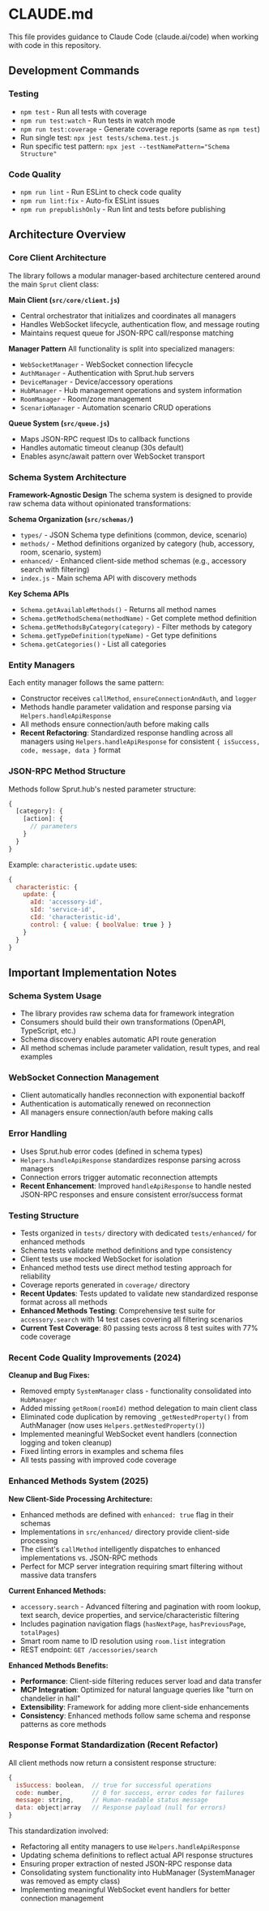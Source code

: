 # CLAUDE.md

This file provides guidance to Claude Code (claude.ai/code) when working with code in this repository.

## Development Commands

### Testing
- `npm test` - Run all tests with coverage
- `npm run test:watch` - Run tests in watch mode
- `npm run test:coverage` - Generate coverage reports (same as `npm test`)
- Run single test: `npx jest tests/schema.test.js`
- Run specific test pattern: `npx jest --testNamePattern="Schema Structure"`

### Code Quality
- `npm run lint` - Run ESLint to check code quality
- `npm run lint:fix` - Auto-fix ESLint issues
- `npm run prepublishOnly` - Run lint and tests before publishing


## Architecture Overview

### Core Client Architecture
The library follows a modular manager-based architecture centered around the main `Sprut` client class:

**Main Client (`src/core/client.js`)**
- Central orchestrator that initializes and coordinates all managers
- Handles WebSocket lifecycle, authentication flow, and message routing
- Maintains request queue for JSON-RPC call/response matching

**Manager Pattern**
All functionality is split into specialized managers:
- `WebSocketManager` - WebSocket connection lifecycle
- `AuthManager` - Authentication with Sprut.hub servers
- `DeviceManager` - Device/accessory operations
- `HubManager` - Hub management operations and system information
- `RoomManager` - Room/zone management
- `ScenarioManager` - Automation scenario CRUD operations

**Queue System (`src/queue.js`)**
- Maps JSON-RPC request IDs to callback functions
- Handles automatic timeout cleanup (30s default)
- Enables async/await pattern over WebSocket transport

### Schema System Architecture

**Framework-Agnostic Design**
The schema system is designed to provide raw schema data without opinionated transformations:

**Schema Organization (`src/schemas/`)**
- `types/` - JSON Schema type definitions (common, device, scenario)
- `methods/` - Method definitions organized by category (hub, accessory, room, scenario, system)
- `enhanced/` - Enhanced client-side method schemas (e.g., accessory search with filtering)
- `index.js` - Main schema API with discovery methods

**Key Schema APIs**
- `Schema.getAvailableMethods()` - Returns all method names
- `Schema.getMethodSchema(methodName)` - Get complete method definition
- `Schema.getMethodsByCategory(category)` - Filter methods by category
- `Schema.getTypeDefinition(typeName)` - Get type definitions
- `Schema.getCategories()` - List all categories

### Entity Managers
Each entity manager follows the same pattern:
- Constructor receives `callMethod`, `ensureConnectionAndAuth`, and `logger`
- Methods handle parameter validation and response parsing via `Helpers.handleApiResponse`
- All methods ensure connection/auth before making calls
- **Recent Refactoring**: Standardized response handling across all managers using `Helpers.handleApiResponse` for consistent `{ isSuccess, code, message, data }` format

### JSON-RPC Method Structure
Methods follow Sprut.hub's nested parameter structure:
```javascript
{
  [category]: {
    [action]: {
      // parameters
    }
  }
}
```

Example: `characteristic.update` uses:
```javascript
{
  characteristic: {
    update: {
      aId: 'accessory-id',
      sId: 'service-id', 
      cId: 'characteristic-id',
      control: { value: { boolValue: true } }
    }
  }
}
```

## Important Implementation Notes

### Schema System Usage
- The library provides raw schema data for framework integration
- Consumers should build their own transformations (OpenAPI, TypeScript, etc.)
- Schema discovery enables automatic API route generation
- All method schemas include parameter validation, result types, and real examples

### WebSocket Connection Management
- Client automatically handles reconnection with exponential backoff
- Authentication is automatically renewed on reconnection
- All managers ensure connection/auth before making calls

### Error Handling
- Uses Sprut.hub error codes (defined in schema types)
- `Helpers.handleApiResponse` standardizes response parsing across managers
- Connection errors trigger automatic reconnection attempts
- **Recent Enhancement**: Improved `handleApiResponse` to handle nested JSON-RPC responses and ensure consistent error/success format

### Testing Structure
- Tests organized in `tests/` directory with dedicated `tests/enhanced/` for enhanced methods
- Schema tests validate method definitions and type consistency  
- Client tests use mocked WebSocket for isolation
- Enhanced method tests use direct method testing approach for reliability
- Coverage reports generated in `coverage/` directory
- **Recent Updates**: Tests updated to validate new standardized response format across all methods  
- **Enhanced Methods Testing**: Comprehensive test suite for `accessory.search` with 14 test cases covering all filtering scenarios
- **Current Test Coverage**: 80 passing tests across 8 test suites with 77% code coverage

### Recent Code Quality Improvements (2024)

**Cleanup and Bug Fixes:**
- Removed empty `SystemManager` class - functionality consolidated into `HubManager`
- Added missing `getRoom(roomId)` method delegation to main client class
- Eliminated code duplication by removing `_getNestedProperty()` from AuthManager (now uses `Helpers.getNestedProperty()`)
- Implemented meaningful WebSocket event handlers (connection logging and token cleanup)
- Fixed linting errors in examples and schema files
- All tests passing with improved code coverage

### Enhanced Methods System (2025)

**New Client-Side Processing Architecture:**
- Enhanced methods are defined with `enhanced: true` flag in their schemas
- Implementations in `src/enhanced/` directory provide client-side processing
- The client's `callMethod` intelligently dispatches to enhanced implementations vs. JSON-RPC methods
- Perfect for MCP server integration requiring smart filtering without massive data transfers

**Current Enhanced Methods:**
- `accessory.search` - Advanced filtering and pagination with room lookup, text search, device properties, and service/characteristic filtering
- Includes pagination navigation flags (`hasNextPage`, `hasPreviousPage`, `totalPages`)
- Smart room name to ID resolution using `room.list` integration
- REST endpoint: `GET /accessories/search`

**Enhanced Methods Benefits:**
- **Performance**: Client-side filtering reduces server load and data transfer
- **MCP Integration**: Optimized for natural language queries like "turn on chandelier in hall"
- **Extensibility**: Framework for adding more client-side enhancements
- **Consistency**: Enhanced methods follow same schema and response patterns as core methods

### Response Format Standardization (Recent Refactor)
All client methods now return a consistent response structure:
```javascript
{
  isSuccess: boolean,  // true for successful operations
  code: number,        // 0 for success, error codes for failures
  message: string,     // Human-readable status message
  data: object|array   // Response payload (null for errors)
}
```

This standardization involved:
- Refactoring all entity managers to use `Helpers.handleApiResponse`
- Updating schema definitions to reflect actual API response structures
- Ensuring proper extraction of nested JSON-RPC response data
- Consolidating system functionality into HubManager (SystemManager was removed as empty class)
- Implementing meaningful WebSocket event handlers for better connection management